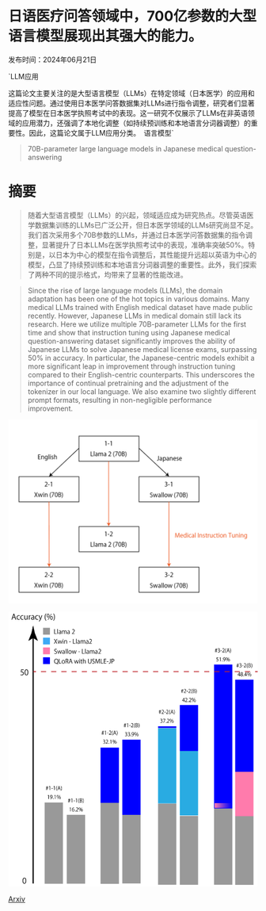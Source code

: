 # 日语医疗问答领域中，700亿参数的大型语言模型展现出其强大的能力。

发布时间：2024年06月21日

`LLM应用

这篇论文主要关注的是大型语言模型（LLMs）在特定领域（日本医学）的应用和适应性问题。通过使用日本医学问答数据集对LLMs进行指令调整，研究者们显著提高了模型在日本医学执照考试中的表现。这一研究不仅展示了LLMs在非英语领域的应用潜力，还强调了本地化调整（如持续预训练和本地语言分词器调整）的重要性。因此，这篇论文属于LLM应用分类。` `语言模型`

> 70B-parameter large language models in Japanese medical question-answering

# 摘要

> 随着大型语言模型（LLMs）的兴起，领域适应成为研究热点。尽管英语医学数据集训练的LLMs已广泛公开，但日本医学领域的LLMs研究尚显不足。我们首次采用多个70B参数的LLMs，并通过日本医学问答数据集的指令调整，显著提升了日本LLMs在医学执照考试中的表现，准确率突破50%。特别是，以日本为中心的模型在指令调整后，其性能提升远超以英语为中心的模型，凸显了持续预训练和本地语言分词器调整的重要性。此外，我们探索了两种不同的提示格式，均带来了显著的性能改进。

> Since the rise of large language models (LLMs), the domain adaptation has been one of the hot topics in various domains. Many medical LLMs trained with English medical dataset have made public recently. However, Japanese LLMs in medical domain still lack its research. Here we utilize multiple 70B-parameter LLMs for the first time and show that instruction tuning using Japanese medical question-answering dataset significantly improves the ability of Japanese LLMs to solve Japanese medical license exams, surpassing 50\% in accuracy. In particular, the Japanese-centric models exhibit a more significant leap in improvement through instruction tuning compared to their English-centric counterparts. This underscores the importance of continual pretraining and the adjustment of the tokenizer in our local language. We also examine two slightly different prompt formats, resulting in non-negligible performance improvement.

![日语医疗问答领域中，700亿参数的大型语言模型展现出其强大的能力。](../../../paper_images/2406.14882/overview.png)

![日语医疗问答领域中，700亿参数的大型语言模型展现出其强大的能力。](../../../paper_images/2406.14882/score_bar.png)

[Arxiv](https://arxiv.org/abs/2406.14882)